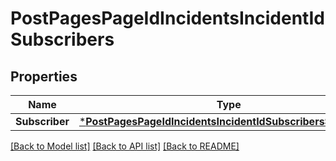 # PostPagesPageIdIncidentsIncidentIdSubscribers

## Properties
Name | Type | Description | Notes
------------ | ------------- | ------------- | -------------
**Subscriber** | [***PostPagesPageIdIncidentsIncidentIdSubscribersSubscriber**](postPagesPageIdIncidentsIncidentIdSubscribers_subscriber.md) |  | [optional] 

[[Back to Model list]](../README.md#documentation-for-models) [[Back to API list]](../README.md#documentation-for-api-endpoints) [[Back to README]](../README.md)


